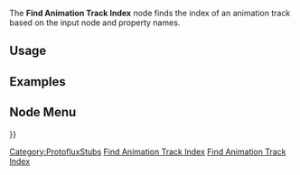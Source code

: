 <languages></languages> <translate>

The **Find Animation Track Index** node finds the index of an animation
track based on the input node and property names.

## Usage

## Examples

## Node Menu

</translate> }}

[Category:ProtofluxStubs](Category:ProtofluxStubs "wikilink") [Find
Animation Track Index](Category:Protoflux{{#translation:}} "wikilink")
[Find Animation Track
Index](Category:Protoflux:Assets{{#translation:}} "wikilink")
